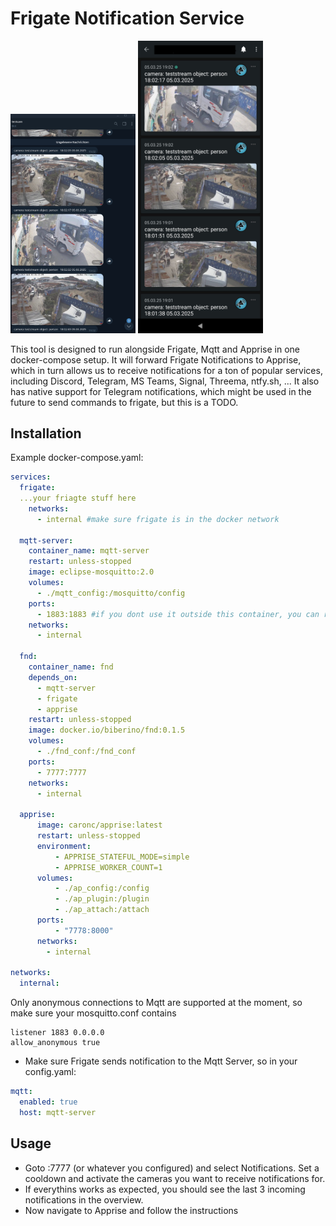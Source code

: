 # Frigate Notification Service

<p float="left">
  <img src=./screenshots/telegram.png width="200" />
  <img src="./screenshots/ntfy.png" width="200" />
</p>

This tool is designed to run alongside Frigate, Mqtt and Apprise in one docker-compose setup.
It will forward Frigate Notifications to Apprise, which in turn allows us to receive notifications for a ton of popular services, including Discord, Telegram, MS Teams, Signal, Threema, ntfy.sh, ...
It also has native support for Telegram notifications, which might be used in the future to send commands to frigate, but this is a TODO.

## Installation

Example docker-compose.yaml:

```yaml
services:
  frigate:
  ...your friagte stuff here
    networks:
      - internal #make sure frigate is in the docker network

  mqtt-server:
    container_name: mqtt-server
    restart: unless-stopped
    image: eclipse-mosquitto:2.0
    volumes:
      - ./mqtt_config:/mosquitto/config
    ports:
      - 1883:1883 #if you dont use it outside this container, you can remove this
    networks:
      - internal

  fnd:
    container_name: fnd
    depends_on:
      - mqtt-server
      - frigate
      - apprise
    restart: unless-stopped
    image: docker.io/biberino/fnd:0.1.5
    volumes:
      - ./fnd_conf:/fnd_conf
    ports:
      - 7777:7777
    networks:
      - internal

  apprise:
      image: caronc/apprise:latest
      restart: unless-stopped
      environment:
          - APPRISE_STATEFUL_MODE=simple
          - APPRISE_WORKER_COUNT=1
      volumes:
          - ./ap_config:/config
          - ./ap_plugin:/plugin
          - ./ap_attach:/attach
      ports:
          - "7778:8000"
      networks:
        - internal

networks:
  internal:
```

Only anonymous connections to Mqtt are supported at the moment, so make sure your mosquitto.conf contains

```
listener 1883 0.0.0.0
allow_anonymous true

```

- Make sure Frigate sends notification to the Mqtt Server, so in your config.yaml:

```yaml
mqtt:
  enabled: true
  host: mqtt-server
```

## Usage

- Goto <your-host>:7777 (or whatever you configured) and select Notifications. Set a cooldown and activate the cameras you want to receive notifications for.
- If everythins works as expected, you should see the last 3 incoming notifications in the overview.
- Now navigate to Apprise and follow the instructions
